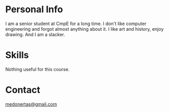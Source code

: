 # Personal Info #
I am a senior student at CmpE for a long time. I don't like computer engineering and forgot almost anything about it. I like art and history, enjoy drawing. And I am a slacker.

# Skills #
Nothing useful for this course.

# Contact #
medonertas@gmail.com